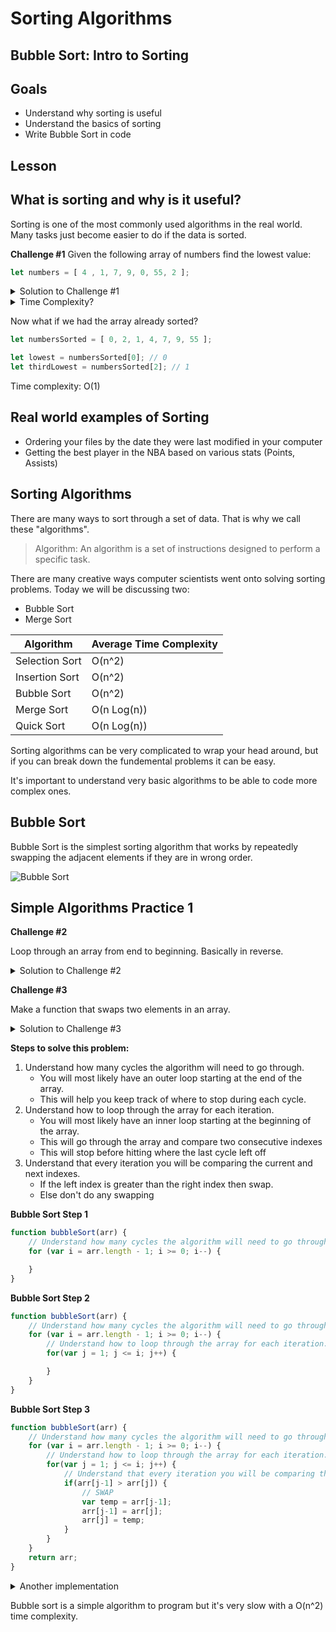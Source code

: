 # Sorting Algorithms
## Bubble Sort: Intro to Sorting

## Goals
* Understand why sorting is useful
* Understand the basics of sorting
* Write Bubble Sort in code

## Lesson

## What is sorting and why is it useful?
Sorting is one of the most commonly used algorithms in the real world. Many tasks just become easier to do if the data is sorted. 

**Challenge #1** 
Given the following array of numbers find the lowest value:
```javascript
let numbers = [ 4 , 1, 7, 9, 0, 55, 2 ];
```

<details>
<summary>Solution to Challenge #1</summary>

```js
let numbers = [ 4 , 1, 7, 9, 0, 55, 2 ];

function lowestVal(arr) {
    let lowest = arr[0];
    for (let i = 1; i < arr.length; i++) {
        if (lowest > arr[i]) {
            lowest = arr[i];
        }
    }
    return lowest;
}

lowestVal(numbers); // Returns 0
```
</details>

<details>
    <summary>Time Complexity?</summary>
    O(n)
</details>

Now what if we had the array already sorted?
```javascript
let numbersSorted = [ 0, 2, 1, 4, 7, 9, 55 ];

let lowest = numbersSorted[0]; // 0
let thirdLowest = numbersSorted[2]; // 1
```
Time complexity: O(1)

## Real world examples of Sorting
- Ordering your files by the date they were last modified in your computer
- Getting the best player in the NBA based on various stats (Points, Assists)

## Sorting Algorithms

There are many ways to sort through a set of data. That is why we call these "algorithms". 
> Algorithm: An algorithm is a set of instructions designed to perform a specific task. 

There are many creative ways computer scientists went onto solving sorting problems. Today we will be discussing two:
- Bubble Sort
- Merge Sort

| Algorithm      | Average Time Complexity |
| -------------- | ----------------------- |
| Selection Sort | O(n^2)                  |
| Insertion Sort | O(n^2)                  |
| Bubble Sort    | O(n^2)                  |
| Merge Sort     | O(n Log(n))             |
| Quick Sort     | O(n Log(n))             |

Sorting algorithms can be very complicated to wrap your head around, but if you can break down the fundemental problems it can be easy. 

It's important to understand very basic algorithms to be able to code more complex ones. 


## Bubble Sort
Bubble Sort is the simplest sorting algorithm that works by repeatedly swapping the adjacent elements if they are in wrong order.

![Bubble Sort](https://upload.wikimedia.org/wikipedia/commons/c/c8/Bubble-sort-example-300px.gif)

## Simple Algorithms Practice 1

**Challenge #2**

Loop through an array from end to beginning. Basically in reverse.
<details>
    <summary>Solution to Challenge #2</summary>

```javascript
let numbers = [4 , 1, 7, 9, 0, 55, 2];

function loopReverse(arr) {
    for (let i = arr.length - 1; i >= 0; i--) {
        console.log(arr[i]);
    }
}

loopReverse(numbers); 
```

</details>

**Challenge #3**

Make a function that swaps two elements in an array.
<details>
    <summary>Solution to Challenge #3</summary>

```javascript
let numbers = [ 4 , 1, 7, 9, 0, 55, 2 ];

function swap(arr, i, j) {
    let temp = arr[i];
    arr[i] = arr[j];
    arr[j] = temp;
}

swap(numbers, 0, 3); 
console.log(numbers);
```

</details>


**Steps to solve this problem:**
1. Understand how many cycles the algorithm will need to go through.
    - You will most likely have an outer loop starting at the end of the array.
    - This will help you keep track of where to stop during each cycle. 
2. Understand how to loop through the array for each iteration.
    - You will most likely have an inner loop starting at the beginning of the array.
    - This will go through the array and compare two consecutive indexes
    - This will stop before hitting where the last cycle left off
3. Understand that every iteration you will be comparing the current and next indexes. 
    - If the left index is greater than the right index then swap. 
    - Else don't do any swapping 

**Bubble Sort Step 1**
```javascript
function bubbleSort(arr) {
    // Understand how many cycles the algorithm will need to go through.
    for (var i = arr.length - 1; i >= 0; i--) {

    }
}
```

**Bubble Sort Step 2**
```javascript
function bubbleSort(arr) {
    // Understand how many cycles the algorithm will need to go through.
    for (var i = arr.length - 1; i >= 0; i--) {
        // Understand how to loop through the array for each iteration.
        for(var j = 1; j <= i; j++) {

        }
    }
}
```

**Bubble Sort Step 3**
```javascript
function bubbleSort(arr) {
    // Understand how many cycles the algorithm will need to go through.
    for (var i = arr.length - 1; i >= 0; i--) {
        // Understand how to loop through the array for each iteration.
        for(var j = 1; j <= i; j++) {
            // Understand that every iteration you will be comparing the current and next indexes.
            if(arr[j-1] > arr[j]) {
                // SWAP
                var temp = arr[j-1];
                arr[j-1] = arr[j];
                arr[j] = temp;
            }
        }
    }
    return arr;
}
```

<details> 

<summary>Another implementation </summary>

```js
export const bubbleSort = (arr) => {
  let swap = true;
  let n = arr.length - 1;
  while (swap) {
    swap = false
    for (let i = 0; i < n; i++) {
      if (arr[i] > arr[i + 1]) {
        let temp = arr[i];
        arr[i] = arr[i + 1];
        arr[i + 1] = temp;
        swap = true;
      }
    }
    n--
  }
  return arr;
}
```

</details>

Bubble sort is a simple algorithm to program but it's very slow with a O(n^2) time complexity. 

